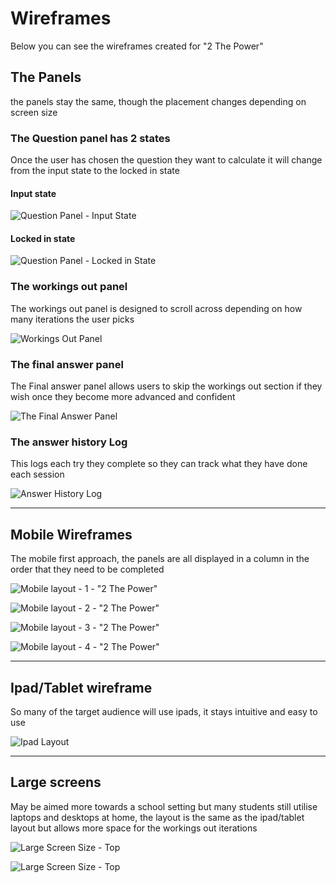 # Wireframes

Below you can see the wireframes created for "2 The Power"

## The Panels

the panels stay the same, though the placement changes depending on screen size

### The Question panel has 2 states

Once the user has chosen the question they want to calculate it will change from the input state to the locked in state

#### Input state

![Question Panel - Input State](assets/images/wireframe-question-panel.png)

#### Locked in state

![Question Panel - Locked in State](assets/images/wireframe-locked-in-question.png)

### The workings out panel

The workings out panel is designed to scroll across depending on how many iterations the user picks

![Workings Out Panel](assets/images/wireframe-scrolling-workings-out-panel.png)

### The final answer panel

The Final answer panel allows users to skip the workings out section if they wish once they become more advanced and confident

![The Final Answer Panel](assets/images/wireframe-answer-panel.png)

### The answer history Log

This logs each try they complete so they can track what they have done each session

![Answer History Log](assets/images/wireframe-answer-history-panel.png)

___

## Mobile Wireframes

The mobile first approach, the panels are all displayed in a column in the order that they need to be completed

![Mobile layout - 1 - "2 The Power"](assets/images/wireframe-question-1.png)

![Mobile layout - 2 - "2 The Power"](assets/images/wireframe-mobile-workings-out.png)

![Mobile layout - 3 - "2 The Power"](assets/images/wireframe-mobile-final2.jpeg)

![Mobile layout - 4 - "2 The Power"](assets/images/wireframe-mobile-final-answer.png)

___

## Ipad/Tablet wireframe

So many of the target audience will use ipads, it stays intuitive and easy to use

![Ipad Layout](assets/images/wireframe-ipad.png)

___

## Large screens

May be aimed more towards a school setting but many students still utilise laptops and desktops at home, the layout is the same as the ipad/tablet layout but allows more space for the workings out iterations

![Large Screen Size - Top](assets/images/wireframe-large-top.png)

![Large Screen Size - Top](assets/images/wireframe-large-bottom.png)